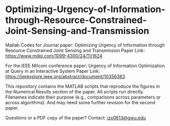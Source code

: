 # Optimizing-Urgency-of-Information-through-Resource-Constrained-Joint-Sensing-and-Transmission
Matlab Codes for Journal paper: Optimizing Urgency of Information through Resource Constrained Joint Sensing and Transmission
Paper Link: https://www.mdpi.com/1099-4300/24/11/1624

For the IEEE Milcom conference paper: Urgency of Information Optimization at Query in an Interactive System
Paper Link: https://ieeexplore.ieee.org/abstract/document/10356383

This repository contains the MATLAB scripts that reproduce the figures in the Numerical Results section of the paper. All scripts run directly. Filenames indicate their purpose (e.g., comparisons across parameters or across algorithms).
And may need some further revision for the second paper. 

Questions or a PDF copy of the paper? Contact: jzx0613@gwu.edu

